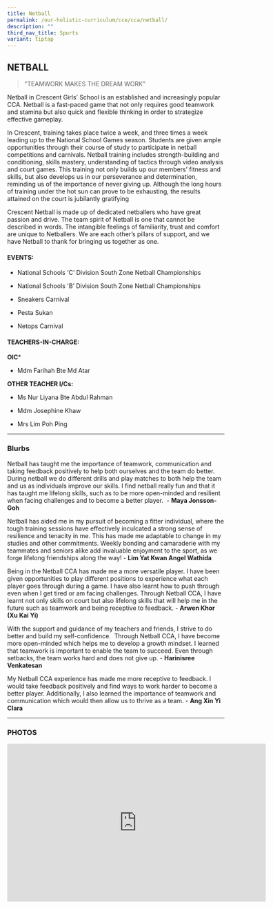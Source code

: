 ```yaml
---
title: Netball
permalink: /our-holistic-curriculum/cce/cca/netball/
description: ""
third_nav_title: Sports
variant: tiptap
---
```

<h2><strong>NETBALL</strong></h2>
<blockquote>
<p>"TEAMWORK MAKES THE DREAM WORK"</p>
</blockquote>
<p>Netball in Crescent Girls’ School is an established and increasingly popular
CCA. Netball is a fast-paced game that not only requires good teamwork
and stamina but also quick and flexible thinking in order to strategize
effective gameplay.</p>
<p>In Crescent, training takes place twice a week, and three times a week
leading up to the National School Games season. Students are given ample
opportunities through their course of study to participate in netball competitions
and carnivals. Netball training includes strength-building and conditioning,
skills mastery, understanding of tactics through video analysis and court
games. This training not only builds up our members’ fitness and skills,
but also develops us in our perseverance and determination, reminding us
of the importance of never giving up. Although the long hours of training
under the hot sun can prove to be exhausting, the results attained on the
court is jubilantly gratifying</p>
<p>Crescent Netball is made up of dedicated netballers who have great passion
and drive. The team spirit of Netball is one that cannot be described in
words. The intangible feelings of familiarity, trust and comfort are unique
to Netballers. We are each other’s pillars of support, and we have Netball
to thank for bringing us together as one.</p>
<h4><strong>EVENTS:</strong></h4>
<ul data-tight="true" class="tight">
<li>
<p>National Schools ‘C’ Division South Zone Netball Championships</p>
</li>
<li>
<p>National Schools 'B’ Division South Zone Netball Championships</p>
</li>
<li>
<p>Sneakers Carnival</p>
</li>
<li>
<p>Pesta Sukan</p>
</li>
<li>
<p>Netops Carnival</p>
</li>
</ul>
<h4><strong>TEACHERS-IN-CHARGE:</strong></h4>
<p><strong>OIC</strong>*</p>
<ul data-tight="true" class="tight">
<li>
<p>Mdm Farihah Bte Md Atar</p>
</li>
</ul>
<p><strong>OTHER TEACHER I/Cs:</strong>
</p>
<ul data-tight="true" class="tight">
<li>
<p>Ms Nur Liyana Bte Abdul Rahman</p>
</li>
<li>
<p>Mdm Josephine Khaw</p>
</li>
<li>
<p>Mrs Lim Poh Ping</p>
</li>
</ul>
<hr>
<h3><strong>Blurbs</strong></h3>
<p>Netball has taught me the importance of teamwork, communication and taking
feedback positively to help both ourselves and the team do better. During
netball we do different drills and play matches to both help the team and
us as individuals improve our skills. I find netball really fun and that
it has taught me lifelong skills, such as to be more open-minded and resilient
when facing challenges and to become a better player.&nbsp; - <strong>Maya Jonsson-Goh</strong>
</p>
<p>Netball has aided me in my pursuit of becoming a fitter individual, where
the tough training sessions have effectively inculcated a strong sense
of resilience and tenacity in me. This has made me adaptable to change
in my studies and other commitments. Weekly bonding and camaraderie with
my teammates and seniors alike add invaluable enjoyment to the sport, as
we forge lifelong friendships along the way! - <strong>Lim Yat Kwan Angel Wathida</strong>
</p>
<p>Being in the Netball CCA has made me a more versatile player. I have been
given opportunities to play different positions to experience what each
player goes through during a game. I have also learnt how to push through
even when I get tired or am facing challenges. Through Netball CCA, I have
learnt not only skills on court but also lifelong skills that will help
me in the future such as teamwork and being receptive to feedback. - <strong>Arwen Khor (Xu Kai Yi)</strong>
</p>
<p>With the support and guidance of my teachers and friends, I strive to
do better and build my self-confidence.&nbsp; Through Netball CCA, I have
become more open-minded which helps me to develop a growth mindset. I learned
that teamwork is important to enable the team to succeed. Even through
setbacks, the team works hard and does not give up. - <strong>Harinisree Venkatesan</strong>
</p>
<p>My Netball CCA experience has made me more receptive to feedback. I would
take feedback positively and find ways to work harder to become a better
player. Additionally, I also learned the importance of teamwork and communication
which would then allow us to thrive as a team. - <strong>Ang Xin Yi Clara</strong>
</p>
<hr>
<h3><strong>PHOTOS</strong></h3>
<div class="iframe-wrapper">
<iframe height="366" width="600" allowfullscreen="true" frameborder="0" src="https://docs.google.com/presentation/d/e/2PACX-1vRpn7NgnnJfwSjBjBN_akbXTtQedcFvS3UufDgPXDW_yORoOIlaThxjfQ9m0UN8I-Qq9JyE-sxtT0dU/embed?start=true&amp;loop=true&amp;delayms=3000"></iframe>
</div>
<p></p>